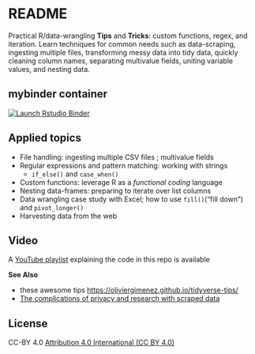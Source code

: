 
<!-- README.md is generated from README.Rmd. Please edit that file -->

# README

Practical R/data-wrangling **Tips** and **Tricks**: custom functions,
regex, and iteration. Learn techniques for common needs such as
data-scraping, ingesting multiple files, transforming messy data into
tidy data, quickly cleaning column names, separating multivalue fields,
uniting variable values, and nesting data.

## mybinder container

[![Launch Rstudio
Binder](http://mybinder.org/badge_logo.svg)](https://mybinder.org/v2/gh/libjohn/workshop_rfun_iterate/main?urlpath=rstudio)

## Applied topics

-   File handling: ingesting multiple CSV files ; multivalue fields  
-   Regular expressions and pattern matching: working with strings
    -   `if_else()` and `case_when()`  
-   Custom functions: leverage R as a *functional coding* language  
-   Nesting data-frames: preparing to iterate over list columns  
-   Data wrangling case study with Excel; how to use `fill()`(“fill
    down”) and `pivot_longer()`
-   Harvesting data from the web

## Video

A [YouTube
playlist](https://www.youtube.com/watch?v=PrUnbYlC1kY&list=PLIUcX1JrVUNWW7RgPh9ysmJM3mBpIAlYG)
explaining the code in this repo is available

**See Also**

-   these awesome tips
    <https://oliviergimenez.github.io/tidyverse-tips/>  
-   [The complications of privacy and research with scraped
    data](https://reallifemag.com/fair-game/)

## License

CC-BY 4.0 [Attribution 4.0 International (CC BY
4.0)](https://creativecommons.org/licenses/by/4.0/)
